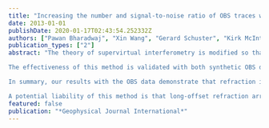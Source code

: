 ```yaml
---
title: "Increasing the number and signal-to-noise ratio of OBS traces with supervirtual refraction interferometry and free-surface multiples"
date: 2013-01-01
publishDate: 2020-01-17T02:43:54.252332Z
authors: ["Pawan Bharadwaj", "Xin Wang", "Gerard Schuster", "Kirk McIntosh"]
publication_types: ["2"]
abstract: "The theory of supervirtual interferometry is modified so that free-surface related multiple refractions can be used to enhance the signal-to-noise ratio (SNR) of primary refraction events by a factor proportional to sqrt(Ns), where Ns is the number of post-critical sources for a specified refraction multiple. We also show that refraction multiples can be transformed into primary refraction events recorded at virtual hydrophones located between the actual hydrophones. Thus, data recorded by a coarse sampling of ocean bottom seismic (OBS) stations can be transformed, in principle, into a virtual survey with P times more OBS stations, where P is the order of the visible free-surface related multiple refractions. The key assumption is that the refraction arrivals are those of head waves, not pure diving waves.

The effectiveness of this method is validated with both synthetic OBS data and an OBS data set recorded offshore from Taiwan. Results show the successful reconstruction of far-offset traces out to a source receiver offset of 120 km. The primary supervirtual traces increase the number of pickable first arrivals from approximately 1600 to more than 3100 for a subset of the OBS data set where the source is only on one side of the recording stations. In addition, the head waves associated with the first order free surface refraction multiples allow for the creation of six new common receiver gathers recorded at virtual OBS station located about half way between the actual OBS stations. This doubles the number of OBS stations compared to the original survey and increases the total number of pickable traces from approximately 1600 to more than 6200.

In summary, our results with the OBS data demonstrate that refraction interferometry can sometimes more than quadruple the number of usable traces, increase the source receiver offsets, fill in the receiver line with a denser distribution of OBS stations, and provide more reliable picking of first arrivals.

A potential liability of this method is that long-offset refraction arrivals extracted by interferometry might not necessarily be head waves from deeper refraction interfaces. The extracted arrivals might be from a shallower interface, and so only supply redundant information about that portion of the subsurface. Nevertheless, our tomography example shows the value of these arrivals in reducing artefacts and increasing resolution in the tomogram."
featured: false
publication: "*Geophysical Journal International*"
---
```


